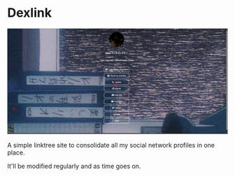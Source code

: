 # Dexlink

![dexlink](images/dexlinkvcr.png)

A simple linktree site to consolidate all my social network profiles in one place.

It'll be modified regularly and as time goes on.

